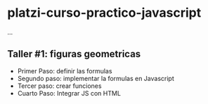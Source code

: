 # platzi-curso-practico-javascript

...

## Taller #1: figuras geometricas

- Primer Paso: definir las formulas
- Segundo paso: implementar la formulas en Javascript
- Tercer paso: crear funciones
- Cuarto Paso: Integrar JS con HTML